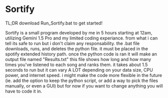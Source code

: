 # Sortify
TL;DR download Run_Sortify.bat to get started!

Sortify is a small program developed by me in 5 hours starting at 12am, utilizing Gemini 1.5 Pro and my limited coding experiance. from what i can tell its safe to run but i don't claim any responsability. the .bat file downloads, runs, and deletes the python file. it must be placed in the spotify extended history path. once the python code is ran it will make an output file named "Results.txt" this file shows how long and how many times you've listened to each song and ranks them. it takes about 1.5 seconds to run but it can vary A LOT depending on your data size, CPU power, and internet speed. i might make the code more flexible in the future (ie. add the option to keep the python script, or add a way to pick the files manually, or even a GUI) but for now if you want to change anything you will have to code it in.
